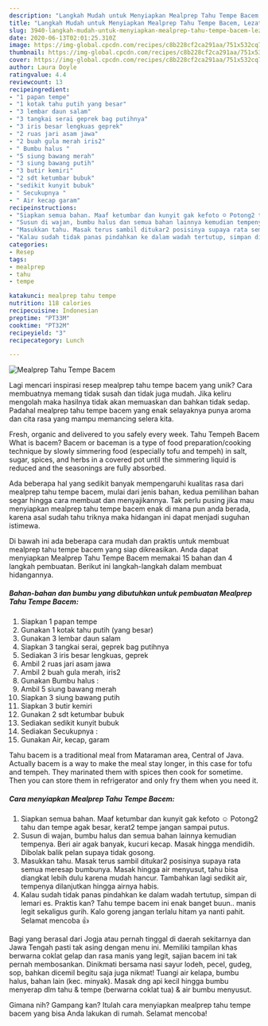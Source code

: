 ```yaml
---
description: "Langkah Mudah untuk Menyiapkan Mealprep Tahu Tempe Bacem, Lezat Sekali"
title: "Langkah Mudah untuk Menyiapkan Mealprep Tahu Tempe Bacem, Lezat Sekali"
slug: 3940-langkah-mudah-untuk-menyiapkan-mealprep-tahu-tempe-bacem-lezat-sekali
date: 2020-06-13T02:01:25.310Z
image: https://img-global.cpcdn.com/recipes/c8b228cf2ca291aa/751x532cq70/mealprep-tahu-tempe-bacem-foto-resep-utama.jpg
thumbnail: https://img-global.cpcdn.com/recipes/c8b228cf2ca291aa/751x532cq70/mealprep-tahu-tempe-bacem-foto-resep-utama.jpg
cover: https://img-global.cpcdn.com/recipes/c8b228cf2ca291aa/751x532cq70/mealprep-tahu-tempe-bacem-foto-resep-utama.jpg
author: Laura Doyle
ratingvalue: 4.4
reviewcount: 13
recipeingredient:
- "1 papan tempe"
- "1 kotak tahu putih yang besar"
- "3 lembar daun salam"
- "3 tangkai serai geprek bag putihnya"
- "3 iris besar lengkuas geprek"
- "2 ruas jari asam jawa"
- "2 buah gula merah iris2"
- " Bumbu halus "
- "5 siung bawang merah"
- "3 siung bawang putih"
- "3 butir kemiri"
- "2 sdt ketumbar bubuk"
- "sedikit kunyit bubuk"
- " Secukupnya "
- " Air kecap garam"
recipeinstructions:
- "Siapkan semua bahan. Maaf ketumbar dan kunyit gak kefoto ☺ Potong2 tahu dan tempe agak besar, kerat2 tempe jangan sampai putus."
- "Susun di wajan, bumbu halus dan semua bahan lainnya kemudian tempenya. Beri air agak banyak, kucuri kecap. Masak hingga mendidih. Dibolak balik pelan supaya tidak gosong."
- "Masukkan tahu. Masak terus sambil ditukar2 posisinya supaya rata semua meresap bumbunya. Masak hingga air menyusut, tahu bisa diangkat lebih dulu karena mudah hancur. Tambahkan lagi sedikit air, tempenya dilanjutkan hingga airnya habis."
- "Kalau sudah tidak panas pindahkan ke dalam wadah tertutup, simpan di lemari es. Praktis kan? Tahu tempe bacem ini enak banget buun.. manis legit sekaligus gurih. Kalo goreng jangan terlalu hitam ya nanti pahit. Selamat mencoba 👍"
categories:
- Resep
tags:
- mealprep
- tahu
- tempe

katakunci: mealprep tahu tempe 
nutrition: 118 calories
recipecuisine: Indonesian
preptime: "PT33M"
cooktime: "PT32M"
recipeyield: "3"
recipecategory: Lunch

---
```



![Mealprep Tahu Tempe Bacem](https://img-global.cpcdn.com/recipes/c8b228cf2ca291aa/751x532cq70/mealprep-tahu-tempe-bacem-foto-resep-utama.jpg)

Lagi mencari inspirasi resep mealprep tahu tempe bacem yang unik? Cara membuatnya memang tidak susah dan tidak juga mudah. Jika keliru mengolah maka hasilnya tidak akan memuaskan dan bahkan tidak sedap. Padahal mealprep tahu tempe bacem yang enak selayaknya punya aroma dan cita rasa yang mampu memancing selera kita.

Fresh, organic and delivered to you safely every week. Tahu Tempeh Bacem What is bacem? Bacem or baceman is a type of food preparation/cooking technique by slowly simmering food (especially tofu and tempeh) in salt, sugar, spices, and herbs in a covered pot until the simmering liquid is reduced and the seasonings are fully absorbed.

Ada beberapa hal yang sedikit banyak mempengaruhi kualitas rasa dari mealprep tahu tempe bacem, mulai dari jenis bahan, kedua pemilihan bahan segar hingga cara membuat dan menyajikannya. Tak perlu pusing jika mau menyiapkan mealprep tahu tempe bacem enak di mana pun anda berada, karena asal sudah tahu triknya maka hidangan ini dapat menjadi suguhan istimewa.


Di bawah ini ada beberapa cara mudah dan praktis untuk membuat mealprep tahu tempe bacem yang siap dikreasikan. Anda dapat menyiapkan Mealprep Tahu Tempe Bacem memakai 15 bahan dan 4 langkah pembuatan. Berikut ini langkah-langkah dalam membuat hidangannya.

<!--inarticleads1-->

##### Bahan-bahan dan bumbu yang dibutuhkan untuk pembuatan Mealprep Tahu Tempe Bacem:

1. Siapkan 1 papan tempe
1. Gunakan 1 kotak tahu putih (yang besar)
1. Gunakan 3 lembar daun salam
1. Siapkan 3 tangkai serai, geprek bag putihnya
1. Sediakan 3 iris besar lengkuas, geprek
1. Ambil 2 ruas jari asam jawa
1. Ambil 2 buah gula merah, iris2
1. Gunakan  Bumbu halus :
1. Ambil 5 siung bawang merah
1. Siapkan 3 siung bawang putih
1. Siapkan 3 butir kemiri
1. Gunakan 2 sdt ketumbar bubuk
1. Sediakan sedikit kunyit bubuk
1. Sediakan  Secukupnya :
1. Gunakan  Air, kecap, garam


Tahu bacem is a traditional meal from Mataraman area, Central of Java. Actually bacem is a way to make the meal stay longer, in this case for tofu and tempeh. They marinated them with spices then cook for sometime. Then you can store them in refrigerator and only fry them when you need it. 

<!--inarticleads2-->

##### Cara menyiapkan Mealprep Tahu Tempe Bacem:

1. Siapkan semua bahan. Maaf ketumbar dan kunyit gak kefoto ☺ Potong2 tahu dan tempe agak besar, kerat2 tempe jangan sampai putus.
1. Susun di wajan, bumbu halus dan semua bahan lainnya kemudian tempenya. Beri air agak banyak, kucuri kecap. Masak hingga mendidih. Dibolak balik pelan supaya tidak gosong.
1. Masukkan tahu. Masak terus sambil ditukar2 posisinya supaya rata semua meresap bumbunya. Masak hingga air menyusut, tahu bisa diangkat lebih dulu karena mudah hancur. Tambahkan lagi sedikit air, tempenya dilanjutkan hingga airnya habis.
1. Kalau sudah tidak panas pindahkan ke dalam wadah tertutup, simpan di lemari es. Praktis kan? Tahu tempe bacem ini enak banget buun.. manis legit sekaligus gurih. Kalo goreng jangan terlalu hitam ya nanti pahit. Selamat mencoba 👍


Bagi yang berasal dari Jogja atau pernah tinggal di daerah sekitarnya dan Jawa Tengah pasti tak asing dengan menu ini. Memiliki tampilan khas berwarna coklat gelap dan rasa manis yang legit, sajian bacem ini tak pernah membosankan. Dinikmati bersama nasi sayur lodeh, pecel, gudeg, sop, bahkan dicemil begitu saja juga nikmat! Tuangi air kelapa, bumbu halus, bahan lain (kec. minyak). Masak dng api kecil hingga bumbu menyerap dlm tahu &amp; tempe (berwarna coklat tua) &amp; air bumbu menyusut. 

Gimana nih? Gampang kan? Itulah cara menyiapkan mealprep tahu tempe bacem yang bisa Anda lakukan di rumah. Selamat mencoba!
